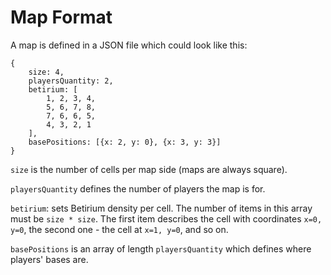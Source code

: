 Map Format
==========

A map is defined in a JSON file which could look like this:

```
{
    size: 4,
    playersQuantity: 2,
    betirium: [
        1, 2, 3, 4,
        5, 6, 7, 8,
        7, 6, 6, 5,
        4, 3, 2, 1
    ],
    basePositions: [{x: 2, y: 0}, {x: 3, y: 3}]
}
```

`size` is the number of cells per map side (maps are always square).

`playersQuantity` defines the number of players the map is for.

`betirium`: sets Betirium density per cell. The number of items in this array
must be `size * size`. The first item describes the cell with coordinates
`x=0, y=0`, the second one - the cell at `x=1, y=0`, and so on.

`basePositions` is an array of length `playersQuantity` which defines where
players' bases are.
